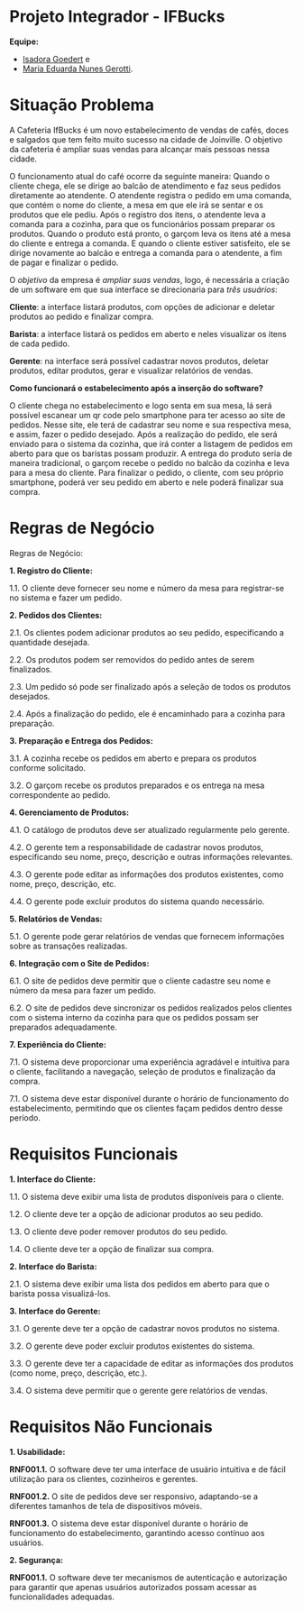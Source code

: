 # Projeto Integrador - IFBucks

**Equipe:**

- [Isadora Goedert](https://github.com/isagrt) e
- [Maria Eduarda Nunes Gerotti](github.com/mariagerotti).

# Situação Problema

A Cafeteria IfBucks é um novo estabelecimento de vendas de cafés, doces e salgados que tem feito muito sucesso na cidade de Joinville. O objetivo da cafeteria é ampliar suas vendas para alcançar mais pessoas nessa cidade.

O funcionamento atual do café ocorre da seguinte maneira: 
Quando o cliente chega, ele se dirige ao balcão de atendimento e faz seus pedidos diretamente ao atendente.
 O atendente registra o pedido em uma comanda, que contém o nome do cliente, a mesa em que ele irá se sentar e os produtos que ele pediu.
Após o registro dos itens, o atendente leva a comanda para a cozinha, para que os funcionários possam preparar os produtos. 
Quando o produto está pronto, o garçom leva os itens até a mesa do cliente e entrega a comanda. 
E quando o cliente estiver satisfeito, ele se dirige novamente ao balcão e entrega a comanda para o atendente, a fim de pagar e finalizar o pedido.

O *objetivo* da empresa é *ampliar suas vendas*, logo, é necessária a criação de um software em que sua interface se direcionaria para *três usuários*:

**Cliente**: a interface listará produtos, com opções de adicionar e deletar produtos ao pedido e finalizar compra.

**Barista**: a interface listará os pedidos em aberto e neles visualizar os itens de cada pedido.

**Gerente**: na interface será possível cadastrar novos produtos, deletar produtos, editar produtos, gerar e visualizar relatórios de vendas.

**Como funcionará o estabelecimento após a inserção do software?**

O cliente chega no estabelecimento e logo senta em sua mesa, lá será possível escanear um qr code pelo smartphone para ter acesso ao site de pedidos. 
Nesse site, ele terá de cadastrar seu nome e sua respectiva mesa, e assim, fazer o pedido desejado. 
Após a realização do pedido, ele será enviado para o sistema da cozinha, que irá conter a listagem de pedidos em aberto para que os baristas possam produzir.
 A entrega do produto seria de maneira tradicional, o garçom recebe o pedido no balcão da cozinha e leva para a mesa do cliente. 
Para finalizar o pedido, o cliente, com seu próprio smartphone, poderá ver seu pedido em aberto e nele poderá finalizar sua compra.




# Regras de Negócio

Regras de Negócio:

**1. Registro do Cliente:**

   1.1. O cliente deve fornecer seu nome e número da mesa para registrar-se no sistema e fazer um pedido.

**2. Pedidos dos Clientes:**

   2.1. Os clientes podem adicionar produtos ao seu pedido, especificando a quantidade desejada.

   2.2. Os produtos podem ser removidos do pedido antes de serem finalizados.

   2.3. Um pedido só pode ser finalizado após a seleção de todos os produtos desejados.

   2.4. Após a finalização do pedido, ele é encaminhado para a cozinha para preparação.

**3. Preparação e Entrega dos Pedidos:**
   
   3.1. A cozinha recebe os pedidos em aberto e prepara os produtos conforme solicitado.

   3.2. O garçom recebe os produtos preparados e os entrega na mesa correspondente ao pedido.

**4. Gerenciamento de Produtos:**
   
   4.1. O catálogo de produtos deve ser atualizado regularmente pelo gerente.

   4.2. O gerente tem a responsabilidade de cadastrar novos produtos, especificando seu nome, preço, descrição e outras informações relevantes.

   4.3. O gerente pode editar as informações dos produtos existentes, como nome, preço, descrição, etc.

   4.4. O gerente pode excluir produtos do sistema quando necessário.

**5. Relatórios de Vendas:**

   5.1. O gerente pode gerar relatórios de vendas que fornecem informações sobre as transações realizadas.

**6. Integração com o Site de Pedidos:**

   6.1. O site de pedidos deve permitir que o cliente cadastre seu nome e número da mesa para fazer um pedido.

   6.2. O site de pedidos deve sincronizar os pedidos realizados pelos clientes com o sistema interno da cozinha para que os pedidos possam ser preparados adequadamente.

**7. Experiência do Cliente:**
   
   7.1. O sistema deve proporcionar uma experiência agradável e intuitiva para o cliente, facilitando a navegação, seleção de produtos e finalização da compra.

   7.1. O sistema deve estar disponível durante o horário de funcionamento do estabelecimento, permitindo que os clientes façam pedidos dentro desse período.

# Requisitos Funcionais

**1. Interface do Cliente:**
   
   1.1. O sistema deve exibir uma lista de produtos disponíveis para o cliente.

   1.2. O cliente deve ter a opção de adicionar produtos ao seu pedido.

   1.3. O cliente deve poder remover produtos do seu pedido.

   1.4. O cliente deve ter a opção de finalizar sua compra.

**2. Interface do Barista:**

   2.1. O sistema deve exibir uma lista dos pedidos em aberto para que o barista possa visualizá-los.

**3. Interface do Gerente:**

   3.1. O gerente deve ter a opção de cadastrar novos produtos no sistema.

   3.2. O gerente deve poder excluir produtos existentes do sistema.

   3.3. O gerente deve ter a capacidade de editar as informações dos produtos (como nome, preço, descrição, etc.).

   3.4. O sistema deve permitir que o gerente gere relatórios de vendas.

  # Requisitos Não Funcionais

**1. Usabilidade:**
   
  **RNF001.1.** O software deve ter uma interface de usuário intuitiva e de fácil utilização para os clientes, cozinheiros e gerentes.

   **RNF001.2.** O site de pedidos deve ser responsivo, adaptando-se a diferentes tamanhos de tela de dispositivos móveis.
 
   **RNF001.3.** O sistema deve estar disponível durante o horário de funcionamento do estabelecimento, garantindo acesso contínuo aos usuários.

**2. Segurança:**

   **RNF001.1.** O software deve ter mecanismos de autenticação e autorização para garantir que apenas usuários autorizados possam acessar as funcionalidades adequadas.
